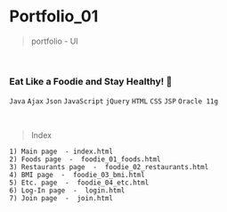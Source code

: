 # Portfolio_01
> portfolio - UI

<br/>

### Eat Like a Foodie and Stay Healthy! :tomato:

`Java`  `Ajax`  `Json`  `JavaScript`  `jQuery`  `HTML`  `CSS`  `JSP`  `Oracle 11g`


<br/>

> Index

    1) Main page  - index.html
    2) Foods page  -  foodie_01_foods.html
    3) Restaurants page  -  foodie_02_restaurants.html
    4) BMI page  -  foodie_03_bmi.html
    5) Etc. page  -  foodie_04_etc.html
    6) Log-In page  -  login.html
    7) Join page  -  join.html
    
<br/>

